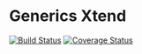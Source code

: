 # Generics Xtend

[![Build Status](https://travis-ci.com/algo2-unsam/eg-generics-xtend.svg?branch=master)](https://travis-ci.com/algo2-unsam/eg-generics-xtend) [![Coverage Status](https://coveralls.io/repos/github/algo2-unsam/eg-generics-xtend/badge.svg?branch=master)](https://coveralls.io/github/algo2-unsam/eg-generics-xtend?branch=master)
